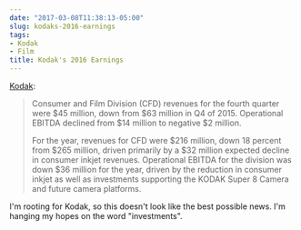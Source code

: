```yaml
---
date: "2017-03-08T11:38:13-05:00"
slug: kodaks-2016-earnings
tags:
- Kodak
- Film
title: Kodak's 2016 Earnings
---
```


[Kodak](http://htl.li/IzYN309GtdO):

> Consumer and Film Division (CFD) revenues for the fourth quarter were
> \$45 million, down from \$63 million in Q4 of 2015. Operational EBITDA
> declined from \$14 million to negative \$2 million.
>
> For the year, revenues for CFD were \$216 million, down 18 percent
> from \$265 million, driven primarily by a \$32 million expected
> decline in consumer inkjet revenues. Operational EBITDA for the
> division was down \$36 million for the year, driven by the reduction
> in consumer inkjet as well as investments supporting the KODAK Super 8
> Camera and future camera platforms.

I'm rooting for Kodak, so this doesn't look like the best possible news.
I'm hanging my hopes on the word "investments".
